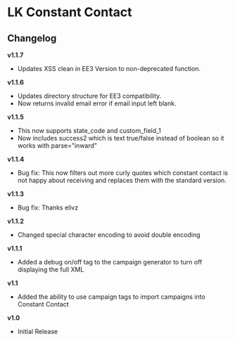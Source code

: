 LK Constant Contact
=====
Changelog
----------------------

__v1.1.7__
* Updates XSS clean in EE3 Version to non-deprecated function. 

__v1.1.6__
* Updates directory structure for EE3 compatibility. 
* Now returns invalid email error if email input left blank.

__v1.1.5__
* This now supports state_code and custom_field_1
* Now includes success2 which is text true/false instead of boolean so it works with parse="inward"

__v1.1.4__
* Bug fix: This now filters out more curly quotes which constant contact is not happy about receiving and replaces them with the standard version.

__v1.1.3__
* Bug fix: Thanks elivz

__v1.1.2__
* Changed special character encoding to avoid double encoding

__v1.1.1__
* Added a debug on/off tag to the campaign generator to turn off displaying the full XML

__v1.1__
* Added the ability to use campaign tags to import campaigns into Constant Contact

__v1.0__
* Initial Release